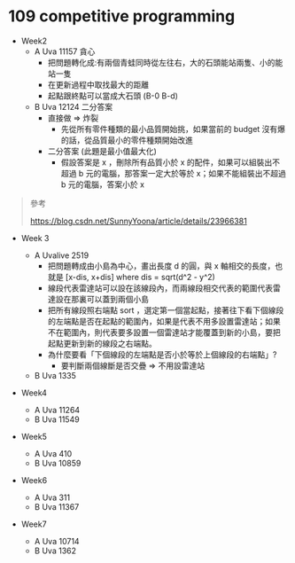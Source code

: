 # 109 competitive programming

* Week2
    * A Uva 11157 貪心
        * 把問題轉化成:有兩個青蛙同時從左往右，大的石頭能站兩隻、小的能站一隻
        * 在更新過程中取找最大的距離
        * 起點跟終點可以當成大石頭 (B-0 B-d)
    * B Uva 12124 二分答案
        * 直接做 => 炸裂
          * 先從所有零件種類的最小品質開始挑，如果當前的 budget 沒有爆的話，從品質最小的零件種類開始改進
        * 二分答案 (此題是最小值最大化)
          * 假設答案是 x ，刪除所有品質小於 x 的配件，如果可以組裝出不超過 b 元的電腦，那答案一定大於等於 x；如果不能組裝出不超過 b 元的電腦，答案小於 x

> 參考
> 
> https://blog.csdn.net/SunnyYoona/article/details/23966381

* Week 3
  * A Uvalive 2519
    * 把問題轉成由小島為中心，畫出長度 d 的圓，與 x 軸相交的長度，也就是 [x-dis, x+dis] where dis = sqrt(d^2 - y^2)
    * 線段代表雷達站可以設在該線段內，而兩線段相交代表的範圍代表雷達設在那裏可以蓋到兩個小島
    * 把所有線段照右端點 sort ，選定第一個當起點，接著往下看下個線段的左端點是否在起點的範圍內，如果是代表不用多設置雷達站；如果不在範圍內，則代表要多設置一個雷達站才能覆蓋到新的小島，要把起點更新到新的線段之右端點。
    * 為什麼要看「下個線段的左端點是否小於等於上個線段的右端點」?
      * 要判斷兩個線斷是否交疊 => 不用設雷達站
  * B Uva 1335

* Week4
    * A Uva 11264
    * B Uva 11549

* Week5
    * A Uva 410
    * B Uva 10859

* Week6
    * A Uva 311
    * B Uva 11367

* Week7
    * A Uva 10714
    * B Uva 1362
